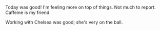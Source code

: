 Today was good! I'm feeling more on top of things. Not much to report. Caffeine is my friend.

Working with Chelsea was good; she's very on the ball.
